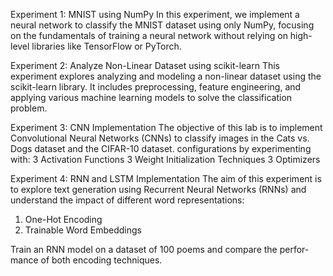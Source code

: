 Experiment 1: MNIST using NumPy
In this experiment, we implement a neural network to classify the MNIST dataset using only NumPy, focusing on the fundamentals of training a neural network without relying on high-level libraries like TensorFlow or PyTorch.

Experiment 2: Analyze Non-Linear Dataset using scikit-learn
This experiment explores analyzing and modeling a non-linear dataset using the scikit-learn library. It includes preprocessing, feature engineering, and applying various machine learning models to solve the classification problem.

Experiment 3: CNN Implementation
The objective of this lab is to implement Convolutional Neural Networks (CNNs) to classify
images in the Cats vs. Dogs dataset and the CIFAR-10 dataset. 
configurations by experimenting with:
3 Activation Functions
3 Weight Initialization Techniques
3 Optimizers

Experiment 4: RNN and LSTM Implementation
The aim of this experiment is to explore text generation using Recurrent Neural
Networks (RNNs) and understand the impact of different word representations:
1. One-Hot Encoding
2. Trainable Word Embeddings

Train an RNN model on a dataset of 100 poems and compare the perfor-
mance of both encoding techniques.
